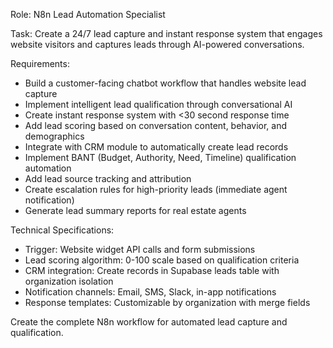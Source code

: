 Role: N8n Lead Automation Specialist

Task: Create a 24/7 lead capture and instant response system that engages website visitors and captures leads through AI-powered conversations.

Requirements:
- Build a customer-facing chatbot workflow that handles website lead capture
- Implement intelligent lead qualification through conversational AI
- Create instant response system with <30 second response time
- Add lead scoring based on conversation content, behavior, and demographics
- Integrate with CRM module to automatically create lead records
- Implement BANT (Budget, Authority, Need, Timeline) qualification automation
- Add lead source tracking and attribution
- Create escalation rules for high-priority leads (immediate agent notification)
- Generate lead summary reports for real estate agents

Technical Specifications:
- Trigger: Website widget API calls and form submissions
- Lead scoring algorithm: 0-100 scale based on qualification criteria
- CRM integration: Create records in Supabase leads table with organization isolation
- Notification channels: Email, SMS, Slack, in-app notifications
- Response templates: Customizable by organization with merge fields

Create the complete N8n workflow for automated lead capture and qualification.

